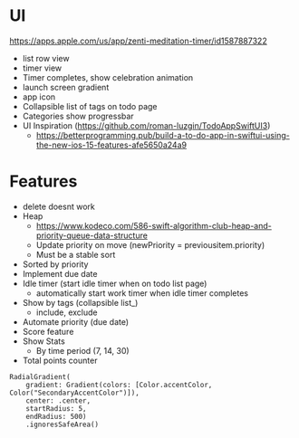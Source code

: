 # UI
https://apps.apple.com/us/app/zenti-meditation-timer/id1587887322
- list row view 
- timer view
- Timer completes, show celebration animation
- launch screen gradient
- app icon
- Collapsible list of tags on todo page
- Categories show progressbar
- UI Inspiration (https://github.com/roman-luzgin/TodoAppSwiftUI3)
	- https://betterprogramming.pub/build-a-to-do-app-in-swiftui-using-the-new-ios-15-features-afe5650a24a9

# Features
- delete doesnt work 
- Heap 
	- https://www.kodeco.com/586-swift-algorithm-club-heap-and-priority-queue-data-structure
	- Update priority on move (newPriority = previousitem.priority)
	- Must be a stable sort
- Sorted by priority
- Implement due date
- Idle timer (start idle timer when on todo list page)
	- automatically start work timer when idle timer completes
- Show by tags (collapsible list_)
	- include, exclude
- Automate priority (due date)
- Score feature
- Show Stats
	- By time period (7, 14, 30) 
- Total points counter


```
RadialGradient(
	gradient: Gradient(colors: [Color.accentColor, Color("SecondaryAccentColor")]),
	center: .center,
	startRadius: 5,
	endRadius: 500)
	.ignoresSafeArea()
```